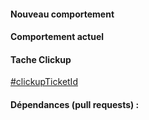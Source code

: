 #### Nouveau comportement

#### Comportement actuel

#### Tache Clickup

[#clickupTicketId](https://app.clickup.com/t/clickupTicketId)

#### Dépendances (pull requests) :

<!--
#### Contexte

Utiliser ou créer l'un des labels suivants pour spécifier le périmètre et le type de la Pull Request :

- "scope: pompier", "scope: focus", "scope: tâche annexe"
- "type: bugfix", "type: feature", "type: proof of concept"

Voir https://github.com/mapado/ticketing/labels pour un exemple

#### Autres informations
-->
